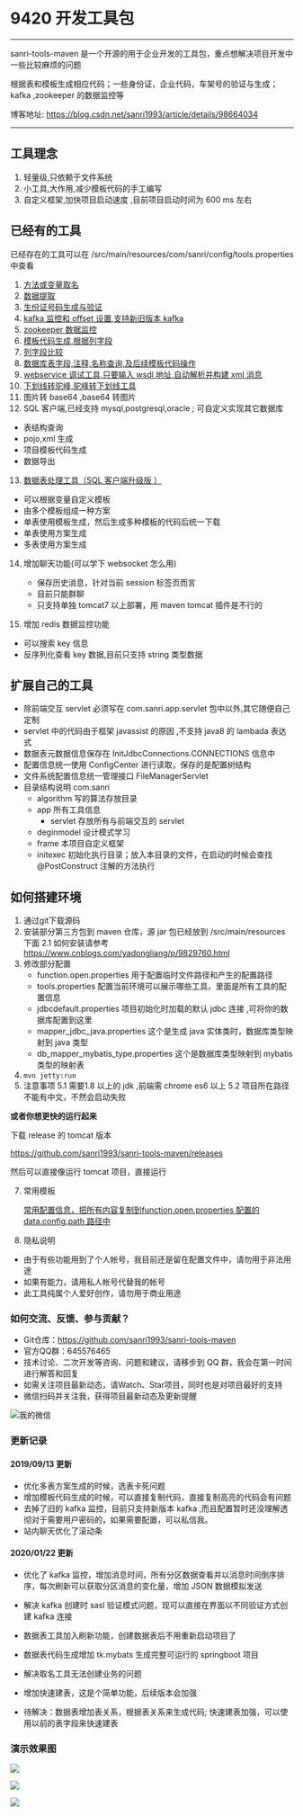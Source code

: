 # 9420 开发工具包
---
sanri-tools-maven 是一个开源的用于企业开发的工具包，重点想解决项目开发中一些比较麻烦的问题

根据表和模板生成相应代码；一些身份证，企业代码，车架号的验证与生成； kafka ,zookeeper 的数据监控等

博客地址: https://blog.csdn.net/sanri1993/article/details/98664034

---


## 工具理念

1. 轻量级,只依赖于文件系统
2. 小工具,大作用,减少模板代码的手工编写
3. 自定义框架,加快项目启动速度 ,目前项目启动时间为 600 ms 左右

## 已经有的工具

已经存在的工具可以在 /src/main/resources/com/sanri/config/tools.properties 中查看

1. [方法或变量取名](helps/取名工具.md)
2. [数据提取](helps/数据提取.md)
3. [生份证号码生成与验证](helps/身份证验证与生成工具.md)
4. [kafka  监控和 offset 设置,支持新旧版本 kafka](helps/kafka消费监控.md)
5. [zookeeper 数据监控](helps/zookeeper监控.md)
6. [模板代码生成,根据列字段 ](helps/模板代码生成.md)
7. [列字段比较 ](helps/字段比较.md)
8. [数据库表字段,注释,名称查询,及后续模板代码操作](helps/数据表处理工具.md)
9. [webservice 调试工具,只要输入 wsdl 地址,自动解析并构建 xml 消息](helps/webservice调用.md) 
10. [下划线转驼峰,驼峰转下划线工具](helps/数据提取.md)
11. 图片转 base64 ,base64 转图片
12. SQL 客户端,已经支持 mysql,postgresql,oracle ; 可自定义实现其它数据库 
   * 表结构查询
   * pojo,xml  生成
   * 项目模板代码生成
   * 数据导出

13. [数据表处理工具（SQL 客户端升级版 ）](helps/数据表处理工具.md)
  * 可以根据变量自定义模板
  * 由多个模板组成一种方案
  * 单表使用模板生成，然后生成多种模板的代码后统一下载
  * 单表使用方案生成
  * 多表使用方案生成

14. 增加聊天功能(可以学下 websocket 怎么用)
    * 保存历史消息，针对当前 session 标签页而言
    * 目前只能群聊
    * 只支持单独 tomcat7 以上部署，用 maven  tomcat 插件是不行的

15. 增加 redis 数据监控功能
   * 可以搜索 key 信息
   * 反序列化查看 key 数据,目前只支持 string 类型数据 

## 扩展自己的工具

* 除前端交互 servlet 必须写在 com.sanri.app.servlet 包中以外,其它随便自己定制
* servlet 中的代码由于框架 javassist 的原因 ,不支持 java8 的 lambada 表达式
* 数据表元数据信息保存在 InitJdbcConnections.CONNECTIONS 信息中
* 配置信息统一使用 ConfigCenter 进行读取，保存的是配置树结构 
* 文件系统配置信息统一管理接口 FileManagerServlet 
* 目录结构说明 com.sanri
   + algorithm 写的算法存放目录
   + app 所有工具信息
      - servlet 存放所有与前端交互的 servlet 
   + deginmodel 设计模式学习
   + frame 本项目自定义框架
   + initexec 初始化执行目录；放入本目录的文件，在启动的时候会查找 @PostConstruct 注解的方法执行

## 如何搭建环境 

1. 通过git下载源码
2. 安装部分第三方包到 maven 仓库，源 jar 包已经放到 /src/main/resources 下面
   2.1 如何安装请参考 https://www.cnblogs.com/yadongliang/p/9829760.html
3. 修改部分配置
   - function.open.properties 用于配置临时文件路径和产生的配置路径 
   - tools.properties  配置当前环境可以展示哪些工具，里面是所有工具的配置信息
   - jdbcdefault.properties 项目初始化时加载的默认 jdbc 连接 ,可将你的数据库配置到这里
   - mapper_jdbc_java.properties  这个是生成 java 实体类时，数据库类型映射到 java 类型
   - db_mapper_mybatis_type.properties  这个是数据库类型映射到 mybatis 类型的映射表
4. `mvn jetty:run`
5. 注意事项
   5.1 需要1.8 以上的 jdk ,前端需 chrome es6 以上
   5.2 项目所在路径不能有中文，不然会启动失败

**或者你想更快的运行起来**

下载 release 的 tomcat  版本 

https://github.com/sanri1993/sanri-tools-maven/releases

然后可以直接像运行 tomcat 项目，直接运行



7. 常用模板

   [常用配置信息，把所有内容复制到function.open.properties 配置的 data.config.path 路径中 ](https://github.com/sanri1993/resources/tree/master/sanri-tools-maven/sanritoolsconfig)

8. 隐私说明 

* 由于有些功能用到了个人帐号，我目前还是留在配置文件中，请勿用于非法用途
* 如果有能力，请用私人帐号代替我的帐号
* 此工具纯属个人爱好创作，请勿用于商业用途

### 如何交流、反馈、参与贡献？

* Git仓库：https://github.com/sanri1993/sanri-tools-maven
* 官方QQ群：645576465
* 技术讨论、二次开发等咨询、问题和建议，请移步到 QQ 群，我会在第一时间进行解答和回复
* 如需关注项目最新动态，请Watch、Star项目，同时也是对项目最好的支持
* 微信扫码并关注我，获得项目最新动态及更新提醒

![我的微信](http://pic.yupoo.com/sanri1993/7e6b6fe8/b40d4a8c.jpg)



### 更新记录

#### 2019/09/13 更新

- 优化多表方案生成的时候，选表卡死问题
- 增加模板代码生成的时候，可以直接复制代码，直接复制高亮的代码会有问题
- 去掉了旧的 kafka 监控，目前只支持新版本 kafka ,而且配置暂时还没理解透彻对于需要用户密码的，如果需要配置，可以私信我。
- 站内聊天优化了滚动条

#### 2020/01/22 更新

- 优化了 kafka 监控，增加消息时间，所有分区数据查看并以消息时间倒序排序，每次刷新可以获取分区消息的变化量，增加 JSON 数据模拟发送
- 解决 kafka 创建时 sasl 验证模式问题，现可以直接在界面以不同验证方式创建 kafka 连接
- 数据表工具加入刷新功能，创建数据表后不用重新启动项目了
- 数据表代码生成增加 tk.mybats 生成完整可运行的 springboot 项目
- 解决取名工具无法创建业务的问题
- 增加快速建表，这是个简单功能，后续版本会加强

- 待解决：数据表增加表关系，根据表关系来生成代码; 快速建表加强，可以使用以前的表字段来快速建表

### 演示效果图

![](http://pic.yupoo.com/sanri1993/81d03f16/30e994b3.png)



![](http://pic.yupoo.com/sanri1993/209d5663/99e29b4b.png)



![](http://pic.yupoo.com/sanri1993/f3b022dd/22d80483.png)
